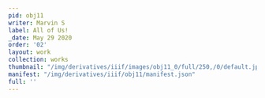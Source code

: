 ```yaml
---
pid: obj11
writer: Marvin S
label: All of Us!
_date: May 29 2020
order: '02'
layout: work
collection: works
thumbnail: "/img/derivatives/iiif/images/obj11_0/full/250,/0/default.jpg"
manifest: "/img/derivatives/iiif/obj11/manifest.json"
full: ''
---
```

